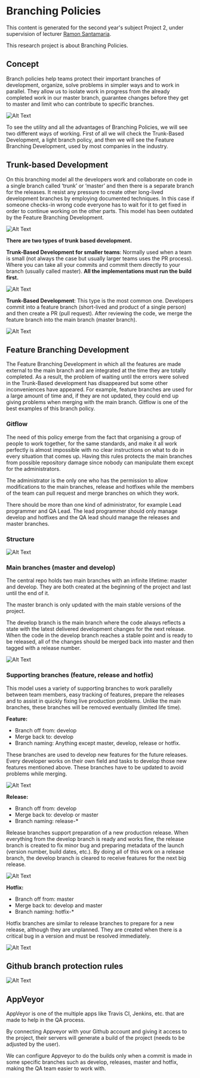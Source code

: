 # Branching Policies

This content is generated for the second year's subject Project 2, under supervision of lecturer [Ramon Santamaria](https://github.com/raysan5).

This research project is about Branching Policies.

## Concept

Branch policies help teams protect their important branches of development, organize, solve problems in simpler ways and to work in parallel. They allow us to isolate work in progress from the already completed work in our master branch, guarantee changes before they get to master and limit who can contribute to specific branches.

![Alt Text](https://github.com/oscarta3/BranchingPolicies/blob/master/docs/1.png)


To see the utility and all the advantages of Branching Policies, we will see two different ways of working. First of all we will check the Trunk-Based Development, a light branch policy, and then we will see the Feature Branching Development, used by most companies in the industry.

## Trunk-based Development

On this branching model all the developers work and collaborate on code in a single branch called ‘trunk’ or ‘master’ and then there is a separate branch for the releases. It resist any pressure to create other long-lived development branches by employing documented techniques. In this case if someone checks-in wrong code everyone has to wait for it to get fixed in order to continue working on the other parts. This model has been outdated by the Feature Branching Development.

![Alt Text](https://github.com/oscarta3/BranchingPolicies/blob/master/docs/trunk-image.PNG)


**There are two types of trunk based development.**

**Trunk-Based Development for smaller teams**: Normally used when a team is small (not always the case but usually larger teams uses the PR process). Where you can take all your commits and commit them directly to your branch (usually called master). **All the implementations must run the build first.**

![Alt Text](https://github.com/oscarta3/BranchingPolicies/blob/master/docs/trunk1b.png)


**Trunk-Based Development**: This type is the most common one. Developers commit into a feature branch (short-lived and product of a single person) and then create a PR (pull request). After reviewing the code, we merge the feature branch into the main branch (master branch). 

![Alt Text](https://github.com/oscarta3/BranchingPolicies/blob/master/docs/trunk1c.png)


## Feature Branching Development

The Feature Branching Development in which all the features are made external to the main branch and are integrated at the time they are totally completed. As a result, the problem of waiting until the errors were solved in the Trunk-Based development has disappeared but some other inconveniences have appeared. For example, feature branches are used for a large amount of time and, if they are not updated, they could end up giving problems when merging with the main branch. Gitflow is one of the best examples of this branch policy.


### Gitflow

The need of this policy emerge from the fact that organising a group of people to work together, for the same standards, and make it all work perfectly is almost impossible with no clear instructions on what to do in every situation that comes up. Having this rules protects the main branches from possible repository damage since nobody can manipulate them except for the administrators.

The administrator is the only one who has the permission to allow modifications to the main branches, release and hotfixes while the members of the team can pull request and merge branches on which they work. 

There should be more than one kind of administrator, for example Lead programmer and QA Lead. The lead programmer should only manage develop and hotfixes and the QA lead should manage the releases and master branches.


### Structure

![Alt Text](https://github.com/oscarta3/BranchingPolicies/blob/master/docs/git-model.png)


### Main branches (master and develop)

The central repo holds two main branches with an infinite lifetime: master and develop. They are both created at the beginning of the project and last until the end of it.

The master branch is only updated with the main stable versions of the project.

The develop branch is the main branch where the code always reflects a state with the latest delivered development changes for the next release. When the code in the develop branch reaches a stable point and is ready to be released, all of the changes should be merged back into master and then tagged with a release number.

![Alt Text](https://github.com/oscarta3/BranchingPolicies/blob/master/docs/main-branches.png)


### Supporting branches (feature, release and hotfix)

This model uses a variety of supporting branches to work parallelly between team members,  easy tracking of features, prepare the releases and to assist in quickly fixing live production problems. Unlike the main branches, these branches will be removed eventually (limited life time).

**Feature:**
- Branch off from:  develop
- Merge back to: develop
- Branch naming: Anything except master, develop, release or hotfix.

These branches are used to develop new features for the future releases. Every developer works on their own field and tasks to develop those new features mentioned above. These branches have to be updated to avoid problems while merging.

![Alt Text](https://github.com/oscarta3/BranchingPolicies/blob/master/docs/feature-branchesb.png)


**Release:**
- Branch off from: develop
- Merge back to: develop or master
- Branch naming: release-*

Release branches support preparation of a new production release. When everything from the develop branch is ready and works fine, the release branch is created to fix minor bug and preparing metadata of the launch (version number, build dates, etc.). By doing all of this work on a release branch, the develop branch is cleared to receive features for the next big release.

![Alt Text](https://github.com/oscarta3/BranchingPolicies/blob/master/docs/release-branches.PNG)


**Hotfix:**
- Branch off from: master
- Merge back to: develop and master
- Branch naming: hotfix-*

Hotfix branches are similar to release branches to prepare for a new release, although they are unplanned. They are created when  there is a critical bug in a version and must be resolved immediately.

![Alt Text](https://github.com/oscarta3/BranchingPolicies/blob/master/docs/hotfix-branches.png)


## Github branch protection rules

![Alt Text](https://github.com/oscarta3/BranchingPolicies/blob/master/docs/gitrules.PNG)


## AppVeyor

AppVeyor is one of the multiple apps like Travis CI, Jenkins, etc. that are made to help in the QA process. 

By connecting Appveyor with your Github account and giving it access to the project, their servers will generate a build of the project (needs to be adjusted by the user). 

We can configure Appveyor to do the builds only when a commit is made in some specific branches such as develop, releases, master and hotfix, making the QA team easier to work with.
